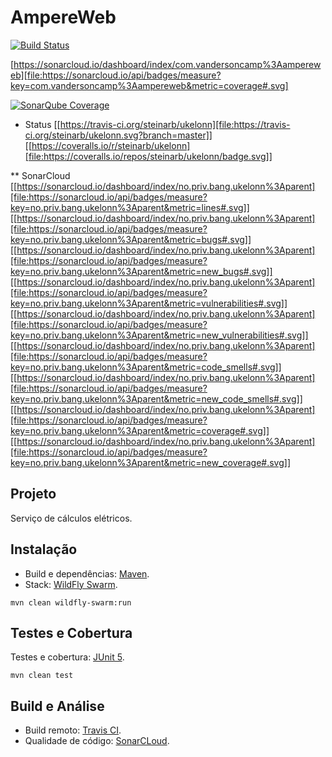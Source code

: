 # AmpereWeb

[![Build Status](https://travis-ci.com/vandersozc/AmpereWeb.svg?branch=master)](https://travis-ci.com/vandersozc/AmpereWeb)

[https://sonarcloud.io/dashboard/index/com.vandersoncamp%3Aampereweb][file:https://sonarcloud.io/api/badges/measure?key=com.vandersoncamp%3Aampereweb&metric=coverage#.svg]

[![SonarQube Coverage](https://sonarcloud.io/api/badges/measure?id=com.vandersoncamp%3Aampereweb&metric=coverage#.svg)](https://sonarcloud.io/dashboard?id=com.vandersoncamp%3Aampereweb)




* Status
[[https://travis-ci.org/steinarb/ukelonn][file:https://travis-ci.org/steinarb/ukelonn.svg?branch=master]] [[https://coveralls.io/r/steinarb/ukelonn][file:https://coveralls.io/repos/steinarb/ukelonn/badge.svg]]

** SonarCloud
[[https://sonarcloud.io/dashboard/index/no.priv.bang.ukelonn%3Aparent][file:https://sonarcloud.io/api/badges/measure?key=no.priv.bang.ukelonn%3Aparent&metric=lines#.svg]] [[https://sonarcloud.io/dashboard/index/no.priv.bang.ukelonn%3Aparent][file:https://sonarcloud.io/api/badges/measure?key=no.priv.bang.ukelonn%3Aparent&metric=bugs#.svg]] [[https://sonarcloud.io/dashboard/index/no.priv.bang.ukelonn%3Aparent][file:https://sonarcloud.io/api/badges/measure?key=no.priv.bang.ukelonn%3Aparent&metric=new_bugs#.svg]] [[https://sonarcloud.io/dashboard/index/no.priv.bang.ukelonn%3Aparent][file:https://sonarcloud.io/api/badges/measure?key=no.priv.bang.ukelonn%3Aparent&metric=vulnerabilities#.svg]] [[https://sonarcloud.io/dashboard/index/no.priv.bang.ukelonn%3Aparent][file:https://sonarcloud.io/api/badges/measure?key=no.priv.bang.ukelonn%3Aparent&metric=new_vulnerabilities#.svg]] [[https://sonarcloud.io/dashboard/index/no.priv.bang.ukelonn%3Aparent][file:https://sonarcloud.io/api/badges/measure?key=no.priv.bang.ukelonn%3Aparent&metric=code_smells#.svg]] [[https://sonarcloud.io/dashboard/index/no.priv.bang.ukelonn%3Aparent][file:https://sonarcloud.io/api/badges/measure?key=no.priv.bang.ukelonn%3Aparent&metric=new_code_smells#.svg]] [[https://sonarcloud.io/dashboard/index/no.priv.bang.ukelonn%3Aparent][file:https://sonarcloud.io/api/badges/measure?key=no.priv.bang.ukelonn%3Aparent&metric=coverage#.svg]] [[https://sonarcloud.io/dashboard/index/no.priv.bang.ukelonn%3Aparent][file:https://sonarcloud.io/api/badges/measure?key=no.priv.bang.ukelonn%3Aparent&metric=new_coverage#.svg]]




## Projeto

Serviço de cálculos elétricos.


## Instalação

- Build e dependências: [Maven](https://maven.apache.org/).
- Stack: [WildFly Swarm](http://wildfly-swarm.io/).

```
mvn clean wildfly-swarm:run
```

## Testes e Cobertura

Testes e cobertura: [JUnit 5](https://junit.org/junit5/).
```
mvn clean test
```

## Build e Análise
- Build remoto: [Travis CI](https://travis-ci.com/vandersozc/AmpereWeb).
- Qualidade de código: [SonarCLoud](https://sonarcloud.io/dashboard?id=com.vandersoncamp%3Aampereweb).